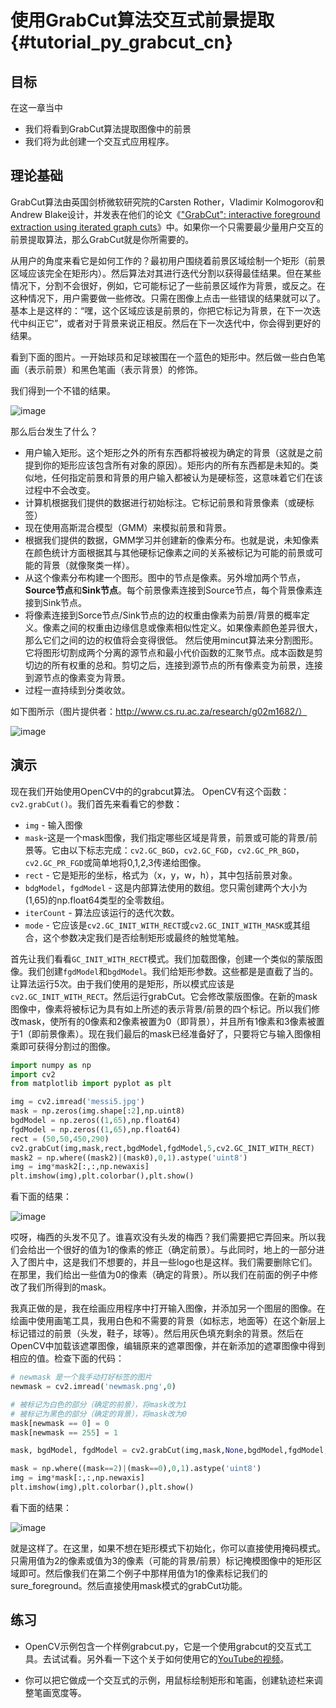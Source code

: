 # 使用GrabCut算法交互式前景提取{#tutorial_py_grabcut_cn}

## 目标

在这一章当中

- 我们将看到GrabCut算法提取图像中的前景
- 我们将为此创建一个交互式应用程序。

## 理论基础

GrabCut算法由英国剑桥微软研究院的Carsten Rother，Vladimir Kolmogorov和Andrew Blake设计，并发表在他们的论文《["GrabCut": interactive foreground extraction using iterated graph cuts](http://dl.acm.org/citation.cfm?id=1015720)》中。如果你一个只需要最少量用户交互的前景提取算法，那么GrabCut就是你所需要的。

从用户的角度来看它是如何工作的？最初用户围绕着前景区域绘制一个矩形（前景区域应该完全在矩形内）。然后算法对其进行迭代分割以获得最佳结果。但在某些情况下，分割不会很好，例如，它可能标记了一些前景区域作为背景，或反之。在这种情况下，用户需要做一些修改。只需在图像上点击一些错误的结果就可以了。基本上是这样的：“嘿，这个区域应该是前景的，你把它标记为背景，在下一次迭代中纠正它”，或者对于背景来说正相反。然后在下一次迭代中，你会得到更好的结果。

看到下面的图片。一开始球员和足球被围在一个蓝色的矩形中。然后做一些白色笔画（表示前景）和黑色笔画（表示背景）的修饰。

我们得到一个不错的结果。

![image](images/grabcut_output1.jpg)

那么后台发生了什么？

- 用户输入矩形。这个矩形之外的所有东西都将被视为确定的背景（这就是之前提到你的矩形应该包含所有对象的原因）。矩形内的所有东西都是未知的。类似地，任何指定前景和背景的用户输入都被认为是硬标签，这意味着它们在该过程中不会改变。
- 计算机根据我们提供的数据进行初始标注。它标记前景和背景像素（或硬标签）
- 现在使用高斯混合模型（GMM）来模拟前景和背景。
- 根据我们提供的数据，GMM学习并创建新的像素分布。也就是说，未知像素在颜色统计方面根据其与其他硬标记像素之间的关系被标记为可能的前景或可能的背景（就像聚类一样）。
- 从这个像素分布构建一个图形。图中的节点是像素。另外增加两个节点，**Source节点**和**Sink节点**。每个前景像素连接到Source节点，每个背景像素连接到Sink节点。
- 将像素连接到Sorce节点/Sink节点的边的权重由像素为前景/背景的概率定义。像素之间的权重由边缘信息或像素相似性定义。如果像素颜色差异很大，那么它们之间的边的权值将会变得很低。
  然后使用mincut算法来分割图形。它将图形切割成两个分离的源节点和最小代价函数的汇聚节点。成本函数是剪切边的所有权重的总和。剪切之后，连接到源节点的所有像素变为前景，连接到源节点的像素变为背景。
- 过程一直持续到分类收敛。

如下图所示（图片提供者：http://www.cs.ru.ac.za/research/g02m1682/）

![image](images/grabcut_scheme.jpg)

## 演示

现在我们开始使用OpenCV中的的grabcut算法。 OpenCV有这个函数：`cv2.grabCut()`。我们首先来看看它的参数：

- `img` - 输入图像
- `mask`-这是一个mask图像，我们指定哪些区域是背景，前景或可能的背景/前景等。它由以下标志完成：`cv2.GC_BGD`，`cv2.GC_FGD`，`cv2.GC_PR_BGD`，`cv2.GC_PR_FGD`或简单地将0,1,2,3传递给图像。
- `rect` - 它是矩形的坐标，格式为（x，y，w，h），其中包括前景对象。
- `bdgModel`，`fgdModel` - 这是内部算法使用的数组。您只需创建两个大小为(1,65)的np.float64类型的全零数组。
- `iterCount` - 算法应该运行的迭代次数。
- `mode` - 它应该是`cv2.GC_INIT_WITH_RECT`或`cv2.GC_INIT_WITH_MASK`或其组合，这个参数决定我们是否绘制矩形或最终的触觉笔触。

首先让我们看看`GC_INIT_WITH_RECT`模式。我们加载图像，创建一个类似的蒙版图像。我们创建`fgdModel`和`bgdModel`。我们给矩形参数。这些都是是直截了当的。让算法运行5次。由于我们使用的是矩形，所以模式应该是`cv2.GC_INIT_WITH_RECT`。然后运行grabCut。它会修改蒙版图像。在新的mask图像中，像素将被标记为具有如上所述的表示背景/前景的四个标记。所以我们修改mask，使所有的0像素和2像素被置为0（即背景），并且所有1像素和3像素被置于1（即前景像素）。现在我们最后的mask已经准备好了，只要将它与输入图像相乘即可获得分割过的图像。

```python
import numpy as np
import cv2
from matplotlib import pyplot as plt

img = cv2.imread('messi5.jpg')
mask = np.zeros(img.shape[:2],np.uint8)
bgdModel = np.zeros((1,65),np.float64)
fgdModel = np.zeros((1,65),np.float64)
rect = (50,50,450,290)
cv2.grabCut(img,mask,rect,bgdModel,fgdModel,5,cv2.GC_INIT_WITH_RECT)
mask2 = np.where((mask2)|(mask0),0,1).astype('uint8')
img = img*mask2[:,:,np.newaxis]
plt.imshow(img),plt.colorbar(),plt.show()
```

看下面的结果：

![image](images/grabcut_rect.jpg)

哎呀，梅西的头发不见了。谁喜欢没有头发的梅西？我们需要把它弄回来。所以我们会给出一个很好的值为1的像素的修正（确定前景）。与此同时，地上的一部分进入了图片中，这是我们不想要的，并且一些logo也是这样。我们需要删除它们。在那里，我们给出一些值为0的像素（确定的背景）。所以我们在前面的例子中修改了我们所得到的mask。

我真正做的是，我在绘画应用程序中打开输入图像，并添加另一个图层的图像。在绘画中使用画笔工具，我用白色和不需要的背景（如标志，地面等）在这个新层上标记错过的前景（头发，鞋子，球等）。然后用灰色填充剩余的背景。然后在OpenCV中加载该遮罩图像，编辑原来的遮罩图像，并在新添加的遮罩图像中得到相应的值。检查下面的代码：

```python
# newmask 是一个我手动打好标签的图片
newmask = cv2.imread('newmask.png',0)

# 被标记为白色的部分（确定的前景），将mask改为1
# 被标记为黑色的部分（确定的背景），将mask改为0
mask[newmask == 0] = 0
mask[newmask == 255] = 1

mask, bgdModel, fgdModel = cv2.grabCut(img,mask,None,bgdModel,fgdModel,5,cv2.GC_INIT_WITH_MASK)

mask = np.where((mask==2)|(mask==0),0,1).astype('uint8')
img = img*mask[:,:,np.newaxis]
plt.imshow(img),plt.colorbar(),plt.show()
```

看下面的结果：

![image](images/grabcut_mask.jpg)

就是这样了。在这里，如果不想在矩形模式下初始化，你可以直接使用掩码模式。只需用值为2的像素或值为3的像素（可能的背景/前景）标记掩模图像中的矩形区域即可。然后像我们在第二个例子中那样用值为1的像素标记我们的sure_foreground。然后直接使用mask模式的grabCut功能。

## 练习

- OpenCV示例包含一个样例grabcut.py，它是一个使用grabcut的交互式工具。去试试看。另外看一下这个关于如何使用它的[YouTube的视频](http://www.youtube.com/watch?v=kAwxLTDDAwU)。

- 你可以把它做成一个交互式的示例，用鼠标绘制矩形和笔画，创建轨迹栏来调整笔画宽度等。
